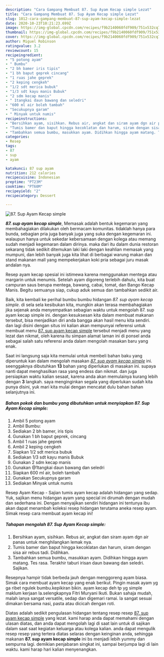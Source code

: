 ```yaml
---
description: "Cara Gampang Membuat 87. Sup Ayam Kecap simple Lezat"
title: "Cara Gampang Membuat 87. Sup Ayam Kecap simple Lezat"
slug: 1012-cara-gampang-membuat-87-sup-ayam-kecap-simple-lezat
date: 2020-10-23T10:21:23.699Z
image: https://img-global.cpcdn.com/recipes/f9b2140060fdf909/751x532cq70/87-sup-ayam-kecap-simple-foto-resep-utama.jpg
thumbnail: https://img-global.cpcdn.com/recipes/f9b2140060fdf909/751x532cq70/87-sup-ayam-kecap-simple-foto-resep-utama.jpg
cover: https://img-global.cpcdn.com/recipes/f9b2140060fdf909/751x532cq70/87-sup-ayam-kecap-simple-foto-resep-utama.jpg
author: Miguel Robinson
ratingvalue: 3.2
reviewcount: 15
recipeingredient:
- "5 potong ayam"
- " Bumbu"
- "2 bh bamer iris tipis"
- "1 bh baput geprek cincang"
- "1 ruas jahe geprek"
- "2 keping cengkeh"
- "1/2 sdt merica bubuk"
- "1/3 sdt kayu manis Bubuk"
- "2 sdm kecap manis"
- " 1tangkai daun bawang dan seledri"
- "600 ml air boleh tambah"
- "Secukupnya garam"
- " Minyak untuk numis"
recipeinstructions:
- "Bersihkan ayam, sisihkan. Rebus air, angkat dan siram ayam dgn air panas untuk menghilangkan lemak nya."
- "Tumis bamer dan baput hingga kecoklatan dan harum, siram dengan sisa air rebus tadi. Didihkan."
- "Tambahkan semua bumbu, masukkan ayam. Didihkan hingga ayam matang. Tes rasa. Terakhir taburi irisan daun bawang dan seledri. Sajikan."
categories:
- Resep
tags:
- 87
- sup
- ayam

katakunci: 87 sup ayam 
nutrition: 212 calories
recipecuisine: Indonesian
preptime: "PT23M"
cooktime: "PT60M"
recipeyield: "2"
recipecategory: Dessert

---
```



![87. Sup Ayam Kecap simple](https://img-global.cpcdn.com/recipes/f9b2140060fdf909/751x532cq70/87-sup-ayam-kecap-simple-foto-resep-utama.jpg)

<b><i>87. sup ayam kecap simple</i></b>, Memasak adalah bentuk kegemaran yang membahagiakan dilakukan oleh bermacam komunitas. tidaklah hanya para bunda, sebagian pria juga banyak juga yang suka dengan kegemaran ini. walaupun hanya untuk sekedar kebersamaan dengan kolega atau memang sudah menjadi kegemaran dalam dirinya. maka dari itu dalam dunia restoran sekarang tidak sedikit ditemukan laki laki dengan keahlian memasak yang mumpuni, dan lebih banyak juga kita lihat di berbagai warung makan dan stand makanan mall yang mempekerjakan koki pria sebagai juru masak andalan nya.

Resep ayam kecap spesial ini istimewa karena menggunakan mentega atau margarin untuk menumis. Setelah ayam digoreng terlebih dahulu, kita buat campuran saus berupa mentega, bawang, cabai, tomat, dan Bango Kecap Manis. Begitu semuanya siap, cukup aduk semua dan tambahkan sedikit air.

Baik, kita kembali ke perihal bumbu bumbu hidangan <i>87. sup ayam kecap simple</i>. di sela sela kesibukan kita, mungkin akan terasa membahagiakan jika sejenak anda menyempatkan sebagian waktu untuk mengolah 87. sup ayam kecap simple ini. dengan kesuksesan kita dalam membuat makanan tersebut, bisa menjadikan diri anda bangga akan hasil menu kita sendiri. dan lagi disini dengan situs ini kalian akan mempunyai referensi untuk membuat menu <u>87. sup ayam kecap simple</u> tersebut menjadi menu yang lezat dan nikmat, oleh karena itu simpan alamat laman ini di ponsel anda sebagai salah satu referensi anda dalam mengolah masakan baru yang enak.


Saat ini langsung saja kita memulai untuk membeli bahan baku yang diperuntuk kan dalam mengolah masakan <u><i>87. sup ayam kecap simple</i></u> ini. seenggaknya dibutuhkan <b>13</b> bahan yang diperlukan di masakan ini. supaya nanti dapat menghasilkan rasa yang endess dan nikmat. dan juga persiapkan waktu kalian sesaat, karena anda akan memulainya kurang lebih dengan <b>3</b> langkah. saya menginginkan segala yang diperlukan sudah kita punya disini, yuk mari kita mulai dengan mencatat dulu bahan bahan selanjutnya ini.

<!--inarticleads1-->

##### Bahan pokok dan bumbu yang dibutuhkan untuk menyiapkan 87. Sup Ayam Kecap simple:

1. Ambil 5 potong ayam
1. Ambil  Bumbu:
1. Sediakan 2 bh bamer, iris tipis
1. Gunakan 1 bh baput geprek, cincang
1. Ambil 1 ruas jahe geprek
1. Ambil 2 keping cengkeh
1. Siapkan 1/2 sdt merica bubuk
1. Sediakan 1/3 sdt kayu manis Bubuk
1. Gunakan 2 sdm kecap manis
1. Gunakan  @1tangkai daun bawang dan seledri
1. Siapkan 600 ml air, boleh tambah
1. Gunakan Secukupnya garam
1. Sediakan  Minyak untuk numis


Resep Ayam Kecap - Sajian tumis ayam kecap adalah hidangan yang sedap. Yuk, sajikan menu hidangan ayam yang special ini dirumah dengan mudah dan sederhana ini. Dengan menyajikan sendiri hidangan ini tentunya ibu akan dapat menambah koleksi resep hidangan terutama aneka resep ayam. Simak resep cara membuat ayam kecap ini! 

<!--inarticleads2-->

##### Tahapan mengolah 87. Sup Ayam Kecap simple:

1. Bersihkan ayam, sisihkan. Rebus air, angkat dan siram ayam dgn air panas untuk menghilangkan lemak nya.
1. Tumis bamer dan baput hingga kecoklatan dan harum, siram dengan sisa air rebus tadi. Didihkan.
1. Tambahkan semua bumbu, masukkan ayam. Didihkan hingga ayam matang. Tes rasa. Terakhir taburi irisan daun bawang dan seledri. Sajikan.


Resepnya hampir tidak berbeda jauh dengan menggoreng ayam biasa. Simak cara membuat ayam kecap yang enak berikut. Pingin masak ayam yg ga ribet ngulek bumbu.kepikiran bikin. ayam kecap deh tp yg simple maklum kerjaan la.selengkapnya Fitri Muryani Ikuti. Bukan sahaja mudah, malah ianya sangat versatile, sedap dan digemari ramai. Ia sangat sesuai dimakan bersama nasi, pasta atau dicicah dengan roti. 

Diatas adalah sedikit pengulasan hidangan tentang resep resep <u>87. sup ayam kecap simple</u> yang lezat. kami harap anda dapat memahami dengan ulasan diatas, dan anda dapat mengolah lagi di saat lain untuk di sajikan dalam saat saat kegiatan keluarga atau kolega kalian. anda dapat mengulik resep resep yang tertera diatas selaras dengan keinginan anda, sehingga makanan <b>87. sup ayam kecap simple</b> ini bs menjadi lebih yummy dan sempurna lagi. demikian penjabaran singkat ini, sampai berjumpa lagi di lain waktu. kami harap hari kalian menyenangkan.
